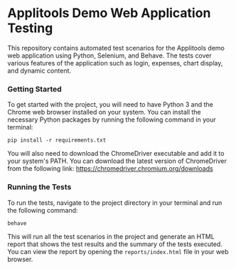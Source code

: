 # **Applitools Demo Web Application Testing**

This repository contains automated test scenarios for the Applitools demo web application using Python, Selenium, and Behave. 
The tests cover various features of the application such as login, expenses, chart display, and dynamic content.


### Getting Started

To get started with the project, you will need to have Python 3 and the Chrome web browser installed on your system. You can install the necessary Python packages by running the following command in your terminal:

`pip install -r requirements.txt`

You will also need to download the ChromeDriver executable and add it to your system's PATH. You can download the latest version of ChromeDriver from the following link: https://chromedriver.chromium.org/downloads

### Running the Tests

To run the tests, navigate to the project directory in your terminal and run the following command:

`behave`

This will run all the test scenarios in the project and generate an HTML report that shows the test results and the summary of the tests executed. You can view the report by opening the `reports/index.html` file in your web browser.

